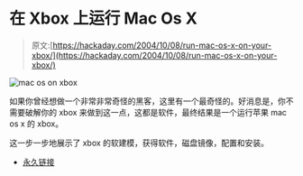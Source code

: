 # 在 Xbox 上运行 Mac Os X

> 原文:[https://hackaday.com/2004/10/08/run-mac-os-x-on-your-xbox/](https://hackaday.com/2004/10/08/run-mac-os-x-on-your-xbox/)

![mac os on xbox](../Images/67c8f1b45362d0fdb5ad0c058116628e.png)

如果你曾经想做一个非常非常奇怪的黑客，这里有一个最奇怪的。好消息是，你不需要破解你的 xbox 来做到这一点，这都是软件，最终结果是一个运行苹果 mac os x 的 xbox。

这一步一步地展示了 xbox 的软建模，获得软件，磁盘镜像，配置和安装。

*   [永久链接](http://www.cc.gatech.edu/~ranma1/mac_install.html)